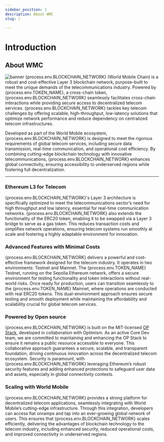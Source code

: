 ```yaml
---
sidebar_position: 1
description: About WMC
slug: /

---
```


# Introduction

## About WMC

<img src="img/banner.png" title="banner" />
{process.env.BLOCKCHAIN_NETWORK} (World Mobile Chain) is a robust and cost-effective Layer 3 blockchain network, purpose-built to meet the unique demands of the telecommunications industry. Powered by {process.env.TOKEN_NAME}, a cross-chain token, {process.env.BLOCKCHAIN_NETWORK} seamlessly facilitates cross-chain interactions while providing secure access to decentralized telecom services. {process.env.BLOCKCHAIN_NETWORK} tackles key telecom challenges by offering scalable, high-throughput, low-latency solutions that optimize network performance and reduce dependency on centralized telecom infrastructures.

Developed as part of the World Mobile ecosystem, {process.env.BLOCKCHAIN_NETWORK} is designed to meet the rigorous requirements of global telecom services, including secure data transmission, real-time communication, and operational cost efficiency. By combining cutting-edge blockchain technology with innovative telecommunications, {process.env.BLOCKCHAIN_NETWORK} enhances global connectivity, ensuring accessibility to underserved regions while fostering full decentralization.

---

### Ethereum L3 for Telecom

{process.env.BLOCKCHAIN_NETWORK}'s Layer 3 architecture is specifically optimized to meet the telecommunications sector’s need for high throughput and low latency, essential for real-time communication networks. {process.env.BLOCKCHAIN_NETWORK} also extends the functionality of the ERC20 token, enabling it to be swapped via a Layer 3 bridge to serve as a gas token. This reduces transaction costs and simplifies network operations, ensuring telecom systems run smoothly at scale and fostering a highly adaptable environment for innovation.


### Advanced Features with Minimal Costs

{process.env.BLOCKCHAIN_NETWORK} delivers a powerful and cost-effective framework designed for the telecom industry. It operates in two environments: Testnet and Mainnet. The {process.env.TOKEN_NAME} Testnet, running on the Sepolia Ethereum network, offers a secure environment for testing functionality and token interactions without real-world risks. Once ready for production, users can transition seamlessly to the {process.env.TOKEN_NAME} Mainnet, where operations are conducted with real ERC20 tokens. This dual-environment approach ensures secure testing and smooth deployment while maintaining the affordability and scalability crucial for global telecom services.

### Powered by Open source

{process.env.BLOCKCHAIN_NETWORK} is built on the MIT-licensed [OP Stack](https://stack.optimism.io/), developed in collaboration with Optimism. As an active Core Dev team, we are committed to maintaining and enhancing the OP Stack to ensure it remains a public resource accessible to everyone. This collaborative approach guarantees a secure, scalable, and transparent foundation, driving continuous innovation across the decentralized telecom ecosystem. Security is paramount, with {process.env.BLOCKCHAIN_NETWORK} leveraging Ethereum’s robust security features and adding enhanced protections to safeguard user data and assets, especially in global connectivity contexts.

### Scaling with World Mobile

{process.env.BLOCKCHAIN_NETWORK} provides a strong platform for decentralized telecom applications, seamlessly integrating with World Mobile’s cutting-edge infrastructure. Through this integration, developers can access fiat onramps and tap into an ever-growing global network of users. This ensures that {process.env.BLOCKCHAIN_NETWORK} scales efficiently, delivering the advantages of blockchain technology to the telecom industry, including enhanced security, reduced operational costs, and improved connectivity in underserved regions.
